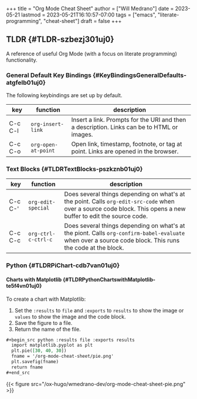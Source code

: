 +++
title = "Org Mode Cheat Sheet"
author = ["Will Medrano"]
date = 2023-05-21
lastmod = 2023-05-21T16:10:57-07:00
tags = ["emacs", "literate-programming", "cheat-sheet"]
draft = false
+++

## TLDR {#TLDR-szbezj301uj0}

A reference of useful Org Mode (with a focus on literate programming)
functionality.


### General Default Key Bindings {#KeyBindingsGeneralDefaults-atgfelb01uj0}

The following keybindings are set up by default.

| key     | function            | description                                                                                |
|---------|---------------------|--------------------------------------------------------------------------------------------|
| C-c C-l | `org-insert-link`   | Insert a link. Prompts for the URI and then a description. Links can be to HTML or images. |
| C-c C-o | `org-open-at-point` | Open link, timestamp, footnote, or tag at point. Links are opened in the browser.          |


### Text Blocks {#TLDRTextBlocks-pszkznb01uj0}

| key     | function            | description                                                                                                                                                     |
|---------|---------------------|-----------------------------------------------------------------------------------------------------------------------------------------------------------------|
| C-c C-' | `org-edit-special`  | Does several things depending on what's at the point. Calls `org-edit-src-code` when over a source code block. This opens a new buffer to edit the source code. |
| C-c C-c | `org-ctrl-c-ctrl-c` | Does several things depending on what's at the piont. Calls `org-confirm-babel-evaluate` when over a source code block. This runs the code at the block.        |


### Python {#TLDRPiChart-cdb7van01uj0}


#### Charts with Matplotlib {#TLDRPythonChartswithMatplotlib-te5f4vn01uj0}

To create a chart with Matplotlib:

1.  Set the `:results` to `file` and `:exports` to `results` to show the image or
    `values` to show the image and the code block.
2.  Save the figure to a file.
3.  Return the name of the file.

<!--listend-->

```org
#+begin_src python :results file :exports results
  import matplotlib.pyplot as plt
  plt.pie([30, 40, 30])
  fname = '/org-mode-cheat-sheet/pie.png'
  plt.savefig(fname)
  return fname
#+end_src
```

{{< figure src="/ox-hugo/wmedrano-dev/org-mode-cheat-sheet-pie.png" >}}

